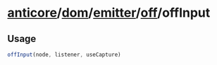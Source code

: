 # [anticore](../../../../../../#reference)/[dom](../../../#reference)/[emitter](../../#reference)/[off](../#reference)/<a name="reference">offInput</a>

## Usage

```js
offInput(node, listener, useCapture)
```